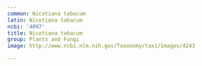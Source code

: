 ```yaml
---
common: Nicotiana tabacum
latin: Nicotiana tabacum
ncbi: '4097'
title: Nicotiana tabacum
group: Plants and Fungi
image: http://www.ncbi.nlm.nih.gov/Taxonomy/taxi/images/4243

---
```

